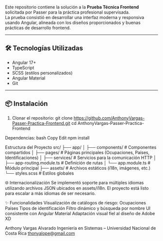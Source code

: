 Este repositorio contiene la solución a la **Prueba Técnica Frontend** solicitada por Passer para la práctica profesional supervisada.  
La prueba consistió en desarrollar una interfaz moderna y responsiva usando Angular, alineada con los diseños proporcionados y buenas prácticas de desarrollo frontend.

---

## 🛠 Tecnologías Utilizadas

- Angular 17+
- TypeScript
- SCSS (estilos personalizados)
- Angular Material
- Git

---

## 📦 Instalación

1. Clonar el repositorio:
   git clone https://github.com/AnthonyVargas-Passer-Practica-Frontend.git
   cd AnthonyVargas-Passer-Practica-Frontend

Dependencias:
bash
Copy
Edit
npm install

Estructura del Proyecto
src/
├── app/
│   ├── components/              # Componentes compartidos
│   ├── pages/                   # Páginas principales (Ocupaciones, Países, Identificaciones)
│   ├── services/                # Servicios para la comunicación HTTP
│   ├── app-routing.module.ts   # Definición de rutas
│   └── app.module.ts           # Módulo principal
├── assets/                     # Archivos estáticos (i18n, imágenes, etc.)
└── styles.scss                 # Estilos globales

🌐 Internacionalización
Se implementó soporte para múltiples idiomas utilizando archivos JSON ubicados en assets/i18n.
El proyecto está listo para escalar a más idiomas de ser necesario.

✨ Funcionalidades
Visualización de catálogos de riesgo:
Ocupaciones
Países
Tipos de identificación
Filtro dinámico y búsqueda por nombre
UI consistente con Angular Material
Adaptación visual fiel al diseño de Adobe XD

Anthony Vargas Alvarado
Ingeniería en Sistemas – Universidad Nacional de Costa Rica
thonyalope@gmail.com